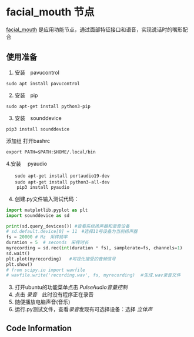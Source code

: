 # facial_mouth 节点

[facial_mouth](../ulaahead/mouth_talk.py) 是应用功能节点，通过面部特征接口和语音，实现说话时的嘴形配合

## 使用准备
1. 安装　pavucontrol  
```shell
sudo apt install pavucontrol
```
2. 安装　pip
```shell
sudo apt-get install python3-pip
```
3. 安装　sounddevice
```shell
pip3 install sounddevice
```
  添加组 打开bashrc
```shell
export PATH=$PATH:$HOME/.local/bin
```
4.安装　 pyaudio
```shell
　　sudo apt-get install portaudio19-dev
　　sudo apt-get install python3-all-dev
    pip3 install pyaudio
```
  
4. 创建.py文件输入测试代码：
```python
import matplotlib.pyplot as plt
import sounddevice as sd

print(sd.query_devices()) #查看系统扬声器和录音设备
# sd.default.device[0] = 11　#选择11号设备为当前扬声器
fs = 20000 # Hz　采样频率
duration = 5  # seconds　采样时长
myrecording = sd.rec(int(duration * fs), samplerate=fs, channels=1)
sd.wait()
plt.plot(myrecording)	#可视化接受的音频信号
plt.show()
# from scipy.io import wavfile
# wavfile.write('recording.wav', fs, myrecording)　＃生成.wav录音文件
```
3. 打开ubuntu的功能菜单点击 *PulseAudio音量控制* 
4. 点击 *录音*　此时没有程序正在录音
5. 随便播放电脑声音(音乐)
6. 运行.py测试文件，查看*录音*发现有可选择设备：选择 *立体声*

## Code Information

